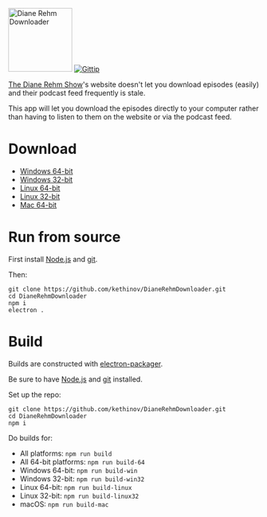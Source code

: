 <img src='https://raw.githubusercontent.com/kethinov/DianeRehmDownloader/master/images/dianerehmdownloaderlogo.png' alt='Diane Rehm Downloader' width='128' height='128'> [![Gittip](http://img.shields.io/gittip/kethinov.png)](https://www.gittip.com/kethinov/)

[The Diane Rehm Show](http://thedianerehmshow.org/)'s website doesn't let you download episodes (easily) and their podcast feed frequently is stale.

This app will let you download the episodes directly to your computer rather than having to listen to them on the website or via the podcast feed.

Download
===

- [Windows 64-bit](https://github.com/kethinov/DianeRehmDownloader/releases/download/1.0.5/Diane.Rehm.Downloader-win32-x64.zip)
- [Windows 32-bit](https://github.com/kethinov/DianeRehmDownloader/releases/download/1.0.5/Diane.Rehm.Downloader-win32-ia32.zip)
- [Linux 64-bit](https://github.com/kethinov/DianeRehmDownloader/releases/download/1.0.5/Diane.Rehm.Downloader-linux-x64.zip)
- [Linux 32-bit](https://github.com/kethinov/DianeRehmDownloader/releases/download/1.0.5/Diane.Rehm.Downloader-linux-ia32.zip)
- [Mac 64-bit](https://github.com/kethinov/DianeRehmDownloader/releases/download/1.0.5/Diane.Rehm.Downloader-darwin-x64.zip)

Run from source
===

First install [Node.js](https://nodejs.org) and [git](https://git-scm.com).

Then:

```
git clone https://github.com/kethinov/DianeRehmDownloader.git
cd DianeRehmDownloader
npm i
electron .
```

Build
===

Builds are constructed with [electron-packager](https://github.com/maxogden/electron-packager).

Be sure to have [Node.js](https://nodejs.org) and [git](https://git-scm.com) installed.

Set up the repo:

```
git clone https://github.com/kethinov/DianeRehmDownloader.git
cd DianeRehmDownloader
npm i
```

Do builds for:

- All platforms: `npm run build`
- All 64-bit platforms: `npm run build-64`
- Windows 64-bit: `npm run build-win`
- Windows 32-bit: `npm run build-win32`
- Linux 64-bit: `npm run build-linux`
- Linux 32-bit: `npm run build-linux32`
- macOS: `npm run build-mac`
